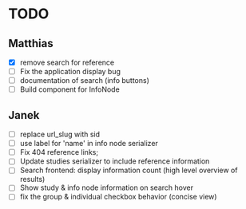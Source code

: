 # TODO
## Matthias
- [x] remove search for reference
- [ ] Fix the application display bug
- [ ] documentation of search (info buttons)
- [ ] Build component for InfoNode

## Janek
- [ ] replace url_slug with sid
- [ ] use label for 'name' in info node serializer
- [ ] Fix 404 reference links;
- [ ] Update studies serializer to include reference information
- [ ] Search frontend: display information count (high level overview of results)
- [ ] Show study & info node information on search hover
- [ ] fix the group & individual checkbox behavior (concise view)
